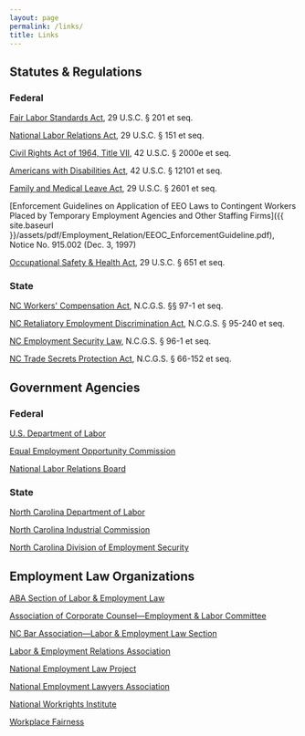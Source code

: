 ```yaml
---
layout: page
permalink: /links/
title: Links
---
```


## Statutes & Regulations 

### Federal 

[Fair Labor Standards Act](https://www.law.cornell.edu/uscode/text/29/chapter-8), 29 U.S.C. § 201 et seq.

[National Labor Relations Act](https://www.nlrb.gov/how-we-work/national-labor-relations-act), 29 U.S.C. § 151 et seq.

[Civil Rights Act of 1964, Title VII](https://www.eeoc.gov/laws/statutes/titlevii.cfm), 42 U.S.C. § 2000e et seq.

[Americans with Disabilities Act](https://www.ada.gov/pubs/adastatute08.htm), 42 U.S.C. § 12101 et seq.

[Family and Medical Leave Act](https://www.dol.gov/whd/regs/statutes/fmla.htm), 29 U.S.C. § 2601 et seq.

[Enforcement Guidelines on Application of EEO Laws to Contingent Workers Placed by Temporary Employment Agencies and Other Staffing Firms]({{ site.baseurl }}/assets/pdf/Employment_Relation/EEOC_EnforcementGuideline.pdf), Notice No. 915.002 (Dec. 3, 1997)

[Occupational Safety & Health Act](https://www.law.cornell.edu/uscode/text/29/chapter-15), 29 U.S.C. § 651 et seq.

### State  

[NC Workers' Compensation Act](http://www.ncga.state.nc.us/EnactedLegislation/Statutes/HTML/ByArticle/Chapter_97/Article_1.html), N.C.G.S. §§ 97-1 et seq.

[NC Retaliatory Employment Discrimination Act](https://www.ncleg.net/EnactedLegislation/Statutes/HTML/ByArticle/Chapter_95/Article_21.html), N.C.G.S. § 95-240 et seq.

[NC Employment Security Law](https://www.ncleg.net/EnactedLegislation/Statutes/HTML/ByChapter/Chapter_96.html), N.C.G.S. § 96-1 et seq.

[NC Trade Secrets Protection Act](http://www.ncga.state.nc.us/EnactedLegislation/Statutes/HTML/ByArticle/Chapter_66/Article_24.html), N.C.G.S. § 66-152 et seq.

## Government Agencies 

### Federal 

[U.S. Department of Labor](https://www.dol.gov/)

[Equal Employment Opportunity Commission](https://www.eeoc.gov/)

[National Labor Relations Board](https://www.nlrb.gov/)

### State  

[North Carolina Department of Labor](http://www.nclabor.com/)

[North Carolina Industrial Commission](http://www.ic.nc.gov/)

[North Carolina Division of Employment Security](https://des.nc.gov/des)

## Employment Law Organizations 

[ABA Section of Labor & Employment Law](https://www.americanbar.org/groups/labor_law.html)

[Association of Corporate Counsel—Employment & Labor Committee](https://www.acc.com/committees/ellc/)

[NC Bar Association—Labor & Employment Law Section](https://www.ncbar.org/members/sections/labor-employment-law/)

[Labor & Employment Relations Association](http://www.leraweb.org/)

[National Employment Law Project](http://www.nelp.org/)

[National Employment Lawyers Association](https://www.nela.org/)

[National Workrights Institute](http://workrights.us/)

[Workplace Fairness](https://www.workplacefairness.org/)
